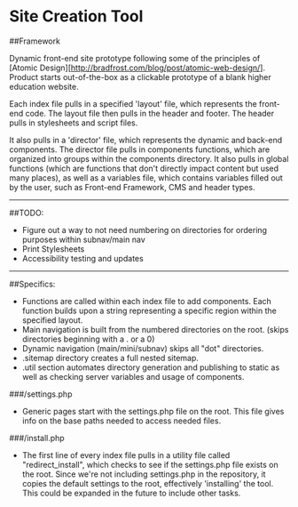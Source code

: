 # Site Creation Tool

##Framework

Dynamic front-end site prototype following some of the principles of [Atomic Design][http://bradfrost.com/blog/post/atomic-web-design/]. Product starts out-of-the-box as a clickable prototype of a blank higher education website. 

Each index file pulls in a specified 'layout' file, which represents the front-end code. The layout file then pulls in the header and footer. The header pulls in stylesheets and script files.

It also pulls in a 'director' file, which represents the dynamic and back-end components. The director file pulls in components functions, which are organized into groups within the components directory. It also pulls in global functions (which are functions that don't directly impact content but used many places), as well as a variables file, which contains variables filled out by the user, such as Front-end Framework, CMS and header types.

---

##TODO:

- Figure out a way to not need numbering on directories for ordering purposes within subnav/main nav
- Print Stylesheets
- Accessibility testing and updates

---

##Specifics:
- Functions are called within each index file to add components. Each function builds upon a string representing a specific region within the specified layout.
- Main navigation is built from the numbered directories on the root. (skips directories beginning with a . or a 0)
- Dynamic navigation (main/mini/subnav) skips all "dot" directories.
- .sitemap directory creates a full nested sitemap.
- .util section automates directory generation and publishing to static as well as checking server variables and usage of components.


###/settings.php
- Generic pages start with the settings.php file on the root. This file gives info on the base paths needed to access needed files.

###/install.php
- The first line of every index file pulls in a utility file called "redirect_install", which checks to see if the settings.php file exists on the root. Since we're not including settings.php in the repository, it copies the default settings to the root, effectively 'installing' the tool. This could be expanded in the future to include other tasks.